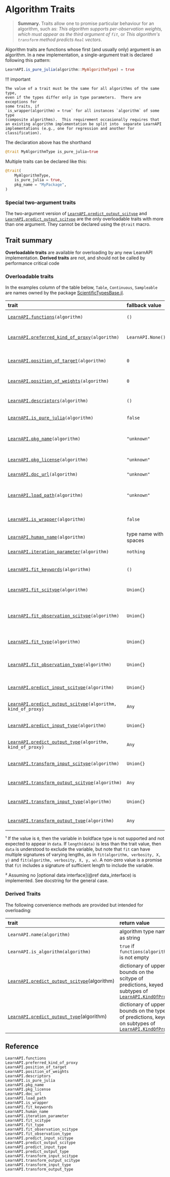 # Algorithm Traits

> **Summary.** Traits allow one to promise particular behaviour for an algorithm, such as:
> *This algorithm supports per-observation weights, which must appear as the third
> argument of `fit`*, or *This algorithm's `transform` method predicts `Real` vectors*.

Algorithm traits are functions whose first (and usually only) argument is an algorithm. In
a new implementation, a single-argument trait is declared following this pattern:

```julia
LearnAPI.is_pure_julia(algorithm::MyAlgorithmType) = true
```

!!! important

    The value of a trait must be the same for all algorithms of the same type, 
	even if the types differ only in type parameters.  There are exceptions for 
	some traits, if 
    `is_wrapper(algorithm) = true` for all instances `algorithm` of some type 
	(composite algorithms).  This requirement occasionally requires that 
	an existing algorithm implementation be split into 	separate LearnAPI 
	implementations (e.g., one for regression and another for classification).

The declaration above has the shorthand

```julia
@trait MyAlgorithmType is_pure_julia=true
```

Multiple traits can be declared like this:


```julia
@trait(
    MyAlgorithmType,
    is_pure_julia = true,
    pkg_name = "MyPackage",
)
```

### Special two-argument traits

The two-argument version of [`LearnAPI.predict_output_scitype`](@ref) and
[`LearnAPI.predict_output_scitype`](@ref) are the only overloadable traits with more than
one argument. They cannot be declared using the `@trait` macro.

## Trait summary

**Overloadable traits** are available for overloading by any new LearnAPI
implementation. **Derived traits** are not, and should not be called by performance
critical code

### Overloadable traits

In the examples column of the table below, `Table`, `Continuous`, `Sampleable` are names owned by the
package [ScientificTypesBase.jl](https://github.com/JuliaAI/ScientificTypesBase.jl/).

| trait                                            | fallback value        | return value  | example |
|:-------------------------------------------------|:----------------------|:--------------|:--------|
| [`LearnAPI.functions`](@ref)`(algorithm)`            | `()`                  | implemented LearnAPI functions (traits excluded) | `(:fit, :predict)` |
| [`LearnAPI.preferred_kind_of_proxy`](@ref)`(algorithm)` | `LearnAPI.None()`   | an instance `tp` of `KindOfProxy` for which an implementation of `LearnAPI.predict(algorithm, tp, ...)` is guaranteed. | `LearnAPI.Distribution()` |
| [`LearnAPI.position_of_target`](@ref)`(algorithm)`   | `0`                   | ¹ the positional index of the **target** in `data` in `fit(..., data...; metadata)` calls | 2 |
| [`LearnAPI.position_of_weights`](@ref)`(algorithm)`  | `0`                   | ¹ the positional index of **per-observation weights** in `data` in `fit(..., data...; metadata)` | 3 |
| [`LearnAPI.descriptors`](@ref)`(algorithm)`          | `()`                  | lists one or more suggestive algorithm descriptors from `LearnAPI.descriptors()` | (:classifier, :probabilistic) |
| [`LearnAPI.is_pure_julia`](@ref)`(algorithm)`        | `false`               | is `true` if implementation is 100% Julia code | `true` |
| [`LearnAPI.pkg_name`](@ref)`(algorithm)`             | `"unknown"`           | name of package providing core code (may be different from package providing LearnAPI.jl implementation) | `"DecisionTree"` |
| [`LearnAPI.pkg_license`](@ref)`(algorithm)`          | `"unknown"`             | name of license of package providing core code | `"MIT"` |
| [`LearnAPI.doc_url`](@ref)`(algorithm)`               | `"unknown"`             | url providing documentation of the core code  | `"https://en.wikipedia.org/wiki/Decision_tree_learning"` |
| [`LearnAPI.load_path`](@ref)`(algorithm)`            | `"unknown"`             | a string indicating where the struct for `typeof(algorithm)` is defined, beginning with name of package providing implementation | `FastTrees.LearnAPI.DecisionTreeClassifier` |
| [`LearnAPI.is_wrapper`](@ref)`(algorithm)`          | `false`                | is `true` if one or more properties (fields) of `algorithm` may be an algorithm | `true` |
| [`LearnAPI.human_name`](@ref)`(algorithm)`          | type name with spaces  | human name for the algorithm; should be a noun | "elastic net regressor" |
| [`LearnAPI.iteration_parameter`](@ref)`(algorithm)` | `nothing`                | symbolic name of an iteration parameter | :epochs |
| [`LearnAPI.fit_keywords`](@ref)`(algorithm)`        |  `()`                  | tuple of symbols for keyword arguments accepted by `fit` (corresponding  to metadata) | `(:class_weights,)` |
| [`LearnAPI.fit_scitype`](@ref)`(algorithm)`      | `Union{}` | upper bound on `scitype(data)` in `fit(algorithm, verbosity, data...)`² | `Tuple{Table(Continuous), AbstractVector{Continuous}}` |
| [`LearnAPI.fit_observation_scitype`](@ref)`(algorithm)` | `Union{}`| upper bound on `scitype(observation)` for `observation` in `data` and `data` in `fit(algorithm, verbosity, data...)`² | `Tuple{AbstractVector{Continuous}, Continuous}` |
| [`LearnAPI.fit_type`](@ref)`(algorithm)`            | `Union{}` | upper bound on `type(data)` in `fit(algorithm, verbosity, data...)`² | `Tuple{AbstractMatrix{<:Real}, AbstractVector{<:Real}}` |
| [`LearnAPI.fit_observation_type`](@ref)`(algorithm)`    | `Union{}`| upper bound on `type(observation)` for `observation` in `data` and `data` in `fit(algorithm, verbosity, data...)`*    | `Tuple{AbstractVector{<:Real}, Real}` |
| [`LearnAPI.predict_input_scitype`](@ref)`(algorithm)`  | `Union{}` | upper bound on `scitype(data)` in `predict(algorithm, fitted_params, data...)`²   | `Table(Continuous)` |
| [`LearnAPI.predict_output_scitype`](@ref)`(algorithm, kind_of_proxy)` | `Any`     | upper bound on `scitype(first(predict(algorithm, kind_of_proxy, ...)))` | `AbstractVector{Continuous}` |
| [`LearnAPI.predict_input_type`](@ref)`(algorithm)`     | `Union{}` | upper bound on `typeof(data)` in `predict(algorithm, fitted_params, data...)`²    | `AbstractMatrix{<:Real}` |
| [`LearnAPI.predict_output_type`](@ref)`(algorithm, kind_of_proxy)`    | `Any`     | upper bound on `typeof(first(predict(algorithm, kind_of_proxy, ...)))`                           | `AbstractVector{<:Real}` |
| [`LearnAPI.transform_input_scitype`](@ref)`(algorithm)`  | `Union{}` | upper bound on `scitype(data)` in `transform(algorithm, fitted_params, data...)`²   | `Table(Continuous)` |
| [`LearnAPI.transform_output_scitype`](@ref)`(algorithm)` | `Any`     | upper bound on `scitype(first(transform(algorithm, ...)))`                          |  `Table(Continuous)` |
| [`LearnAPI.transform_input_type`](@ref)`(algorithm)`     | `Union{}` | upper bound on `typeof(data)` in `transform(algorithm, fitted_params, data...)`²    | `AbstractMatrix{<:Real}}` |
| [`LearnAPI.transform_output_type`](@ref)`(algorithm)`    | `Any`     | upper bound on `typeof(first(transform(algorithm, ...)))`                           | `AbstractMatrix{<:Real}` |

¹ If the value is `0`, then the variable in boldface type is not supported and not
expected to appear in `data`. If `length(data)` is less than the trait value, then `data`
is understood to exclude the variable, but note that `fit` can have multiple signatures of
varying lengths, as in `fit(algorithm, verbosity, X, y)` and `fit(algorithm, verbosity, X, y,
w)`. A non-zero value is a promise that `fit` includes a signature of sufficient length to
include the variable.

² Assuming no [optional data interface](@ref data_interface) is implemented. See docstring
for the general case.


### Derived Traits

The following convenience methods are provided but intended for overloading:

| trait                                | return value                              | example    |
|:-------------------------------------|:------------------------------------------|:-----------|
| `LearnAPI.name(algorithm)`           | algorithm type name as string                 | "PCA"  |
| `LearnAPI.is_algorithm(algorithm)`   | `true` if `functions(algorithm)` is not empty | `true` |
| [`LearnAPI.predict_output_scitype`](@ref)(algorithm) | dictionary of upper bounds on the scitype of predictions, keyed on subtypes of [`LearnAPI.KindOfProxy`](@ref) |
| [`LearnAPI.predict_output_type`](@ref)(algorithm)    | dictionary of upper bounds on the type of predictions, keyed on subtypes of [`LearnAPI.KindOfProxy`](@ref)    |


## Reference

```@docs
LearnAPI.functions
LearnAPI.preferred_kind_of_proxy
LearnAPI.position_of_target
LearnAPI.position_of_weights
LearnAPI.descriptors
LearnAPI.is_pure_julia
LearnAPI.pkg_name
LearnAPI.pkg_license
LearnAPI.doc_url
LearnAPI.load_path
LearnAPI.is_wrapper
LearnAPI.fit_keywords
LearnAPI.human_name
LearnAPI.iteration_parameter
LearnAPI.fit_scitype
LearnAPI.fit_type
LearnAPI.fit_observation_scitype
LearnAPI.fit_observation_type
LearnAPI.predict_input_scitype
LearnAPI.predict_output_scitype
LearnAPI.predict_input_type
LearnAPI.predict_output_type
LearnAPI.transform_input_scitype
LearnAPI.transform_output_scitype
LearnAPI.transform_input_type
LearnAPI.transform_output_type
```
